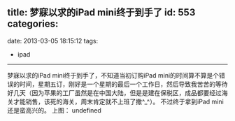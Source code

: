 title: 梦寐以求的iPad mini终于到手了
id: 553
categories:
  - 
date: 2013-03-05 18:15:12
tags:
  - ipad

---

梦寐以求的iPad mini终于到手了，不知道当初订购iPad mini的时间算不算是个错误的时间，星期五订，刚好是一个星期的最后一个工作日，然后导致我苦苦的等待好几天（因为苹果的工厂虽然是在中国大陆，但是是建在保税区，成品都要经过海关才能销售，该死的海关，周末肯定就不上班了撒^_^）。
不过终于拿到iPad mini 还是蛮高兴的。
上图：
undefined